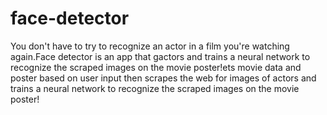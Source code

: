 # face-detector
You don't have to try to recognize an actor in a film you're watching again.Face detector is an  app that gactors and trains a neural network to recognize the scraped images on the movie poster!ets movie data and poster based on user input then scrapes the web for images of actors and trains a neural network to recognize the scraped images on the movie poster!
